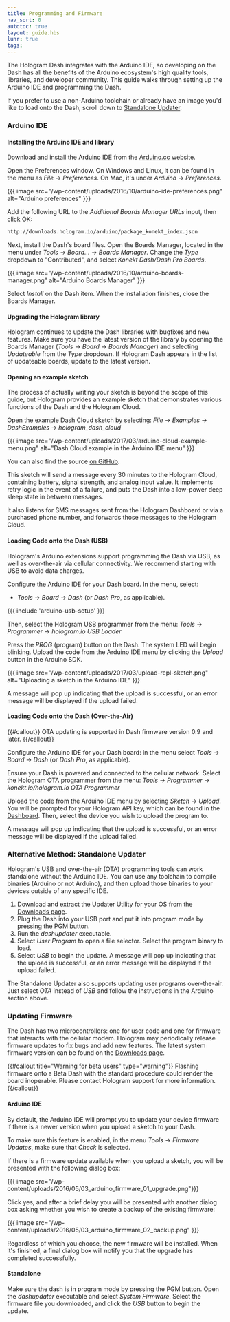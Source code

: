 ```yaml
---
title: Programming and Firmware
nav_sort: 0
autotoc: true
layout: guide.hbs
lunr: true
tags:
---
```


The Hologram Dash integrates with the Arduino IDE, so developing on the Dash
has all the benefits
of the Arduino ecosystem's high quality tools, libraries, and developer
community. This guide walks through setting up the Arduino IDE and programming
the Dash.

If you prefer to use a non-Arduino toolchain or already have an image you'd
like to load onto the Dash, scroll down to [Standalone Updater](#alternative-method-standalone-updater).

### Arduino IDE

#### Installing the Arduino IDE and library

Download and install the Arduino IDE from the 
[Arduino.cc](https://www.arduino.cc/en/Main/Software) website.

Open the Preferences window. On Windows and Linux, it can be found in the menu as
*File* -> *Preferences*. On Mac, it's under *Arduino* -> *Preferences*.

{{{ image src="/wp-content/uploads/2016/10/arduino-ide-preferences.png"
                   alt="Arduino preferences" }}}

Add the following URL to the *Additional Boards Manager URLs* input, then click OK:

```bash
http://downloads.hologram.io/arduino/package_konekt_index.json
```

Next, install the Dash's board files. Open the Boards Manager, located in the menu under 
*Tools* -> *Board...* -> *Boards Manager*. Change the *Type* dropdown to "Contributed",
and select *Konekt Dash/Dash Pro Boards*.

{{{ image src="/wp-content/uploads/2016/10/arduino-boards-manager.png"
                   alt="Arduino Boards Manager" }}}

Select *Install* on the Dash item. When the installation finishes, close the 
Boards Manager.

#### Upgrading the Hologram library

Hologram continues to update the Dash libraries with bugfixes and new features.
Make sure you have the latest version of the library by opening the Boards
Manager (*Tools* -> *Board* -> *Boards Manager*) and selecting *Updateable* from
the *Type* dropdown. If Hologram Dash appears in the list of updateable boards,
update to the latest version.

#### Opening an example sketch

The process of actually writing your sketch is beyond the scope of this guide,
but Hologram provides an example sketch that demonstrates various
functions of the Dash and the Hologram Cloud.

Open the example Dash Cloud sketch by selecting:
*File* -> *Examples* -> *DashExamples* -> *hologram_dash_cloud*

{{{ image src="/wp-content/uploads/2017/03/arduino-cloud-example-menu.png"
    alt="Dash Cloud example in the Arduino IDE menu" }}}

You can also find the source [on
GitHub](https://github.com/hologram-io/hologram-dash-arduino-integration/blob/master/konektdash/libraries/DashExamples/examples/hologram_dash_cloud/hologram_dash_cloud.ino).

This sketch will send a message every 30 minutes to the Hologram Cloud,
containing battery, signal strength, and analog input value. It implements retry
logic in the event of a failure, and puts the Dash into a low-power deep sleep state
in between messages.

It also listens for SMS messages sent from the Hologram Dashboard or via a
purchased phone number, and forwards those messages to the Hologram Cloud.

#### Loading Code onto the Dash (USB)

Hologram's Arduino extensions support programming the Dash
via USB, as well as over-the-air via cellular connectivity.
We recommend starting with USB to avoid data charges.

Configure the Arduino IDE for your Dash board. In the menu, select:

  * *Tools* -> *Board* -> *Dash* (or *Dash Pro*, as applicable).

{{{ include 'arduino-usb-setup' }}}

Then, select the Hologram USB programmer
from the menu: *Tools* -> *Programmer* -> *hologram.io USB Loader*

Press the *PROG* (program) button on the Dash. The system LED will begin blinking.
Upload the code from the Arduino IDE menu by clicking the *Upload* button in the
Arduino SDK.

{{{ image src="/wp-content/uploads/2017/03/upload-repl-sketch.png"
    alt="Uploading a sketch in the Arduino IDE" }}}

A message will pop up indicating that the upload is successful, or an error
message will be displayed if the upload failed.

#### Loading Code onto the Dash (Over-the-Air)

{{#callout}}
OTA updating is supported in Dash firmware version 0.9 and later.
{{/callout}}

Configure the Arduino IDE for your Dash board: in the menu select
*Tools* -> *Board* -> *Dash* (or *Dash Pro*, as applicable).

Ensure your Dash is powered and connected to the cellular network. Select the Hologram
OTA programmer from the menu: *Tools* -> *Programmer* -> *konekt.io/hologram.io OTA Programmer*

Upload the code from the Arduino IDE menu by selecting *Sketch* -> *Upload*. You will be
prompted for your Hologram API key, which can be found in the 
[Dashboard](https://dashboard.hologram.io/account/apikey).
Then, select the device you wish to upload the program to.

A message
will pop up indicating that the upload is successful, or an error message will
be displayed if the upload failed.

### Alternative Method: Standalone Updater

Hologram's USB and over-the-air (OTA) programming tools can work standalone without the 
Arduino IDE. You can use any toolchain to compile binaries (Arduino or not Arduino), and 
then upload those binaries to your devices outside of any specific IDE.

1. Download and extract the Updater Utility for your OS from the 
[Downloads page](/docs/downloads).
2. Plug the Dash into your USB port and put it into program mode by pressing the 
PGM button.
3. Run the *dashupdater* executable. 
4. Select *User Program* to open a file selector. Select the program binary to
load.
5. Select *USB* to begin the update. A message
will pop up indicating that the upload is successful, or an error message will
be displayed if the upload failed.

The Standalone Updater also supports updating user programs over-the-air. Just
select *OTA* instead of *USB* and follow the instructions in the Arduino section
above.

### Updating Firmware

The Dash has two microcontrollers: one for user code and one for
firmware that interacts with the cellular modem. Hologram may periodically
release firmware updates to fix bugs and add new features. 
The latest system firmware version can be found on the [Downloads 
page](/docs/downloads/). 

{{#callout title="Warning for beta users" type="warning"}}
Flashing firmware onto a Beta Dash with the standard procedure could 
render the board inoperable. Please contact Hologram support for more information.
{{/callout}}

#### Arduino IDE

By default, the Arduino IDE will prompt you to update your device firmware
if there is a newer version when you upload a sketch to your Dash.

To make sure this feature is enabled, in the menu *Tools* -> *Firmware Updates*,
make sure that *Check* is selected.

If there is a firmware update available when you upload a sketch, you will
be presented with the following dialog box:

{{{ image src="/wp-content/uploads/2016/05/03_arduino_firmware_01_upgrade.png"}}}

Click yes, and after a brief delay you will be presented with another
dialog box asking whether you wish to create a backup of the existing firmware:

{{{ image src="/wp-content/uploads/2016/05/03_arduino_firmware_02_backup.png" }}}

Regardless of which you choose, the new firmware will be installed. When it's
finished, a final dialog box will notify you that the upgrade has 
completed successfully.

#### Standalone

Make sure the dash is in program mode by pressing the PGM button. Open the *dashupdater*
executable and select *System Firmware*. Select the firmware file you downloaded, and
click the *USB* button to begin the update.


